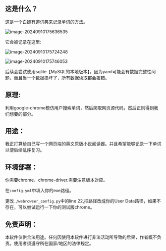 ## 这是什么？

这是一个白嫖有道词典来记录单词的方法。

![image-20240910175636535](https://image.baidu.com/search/down?url=https://img1.doubanio.com/view/photo/l/public/p2912861299.webp)

它会被记录在这里:

![image-20240910175724248](https://image.baidu.com/search/down?url=https://img1.doubanio.com/view/photo/l/public/p2912861298.webp)

![image-20240910175746053](https://image.baidu.com/search/down?url=https://img3.doubanio.com/view/photo/l/public/p2912861297.webp)

后续会尝试使用sqlite【MySQL的本地版本】，因为yaml可能会有数据完整性问题，而且当一个数据损坏了，所有数据读取都会报错。

## 原理:

利用google-chrome模仿用户搜索单词，然后爬取网页源代码，然后正则得到我们想要的部分。



## 用途：

我正打算给自己写一个网页端的英文原版小说阅读器。并且希望能够记录一下单词以便后续乱序复习。



## 环境部署：

你需要chrome、chrome-driver.需要注意版本对应。

在`config.yml`中填入你的exe路径。

更改`./webrowser_config.py`中的line 22,把路径改成你的User Data路径，如果不存在，可以尝试运行一下你的测试版chrome。



## 免责声明： 

本软件仅供合法用途。任何因使用本软件进行非法活动所导致的后果，作者概不负责。使用者须遵守所在国家/地区的法律规定。